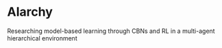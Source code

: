 # AIarchy
Researching model-based learning through CBNs and RL in a multi-agent hierarchical environment
